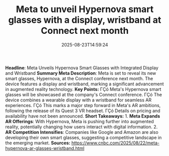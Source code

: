 ﻿---
title: "Meta to unveil Hypernova smart glasses with a display, wristband at Connect next month"
date: "2025-08-23T14:59:24"
category: "Markets"
summary: ""
slug: "meta to unveil hypernova smart glasses with a display wristb"
source_urls:
  - "https://www.cnbc.com/2025/08/22/meta-hypernova-ar-glasses-wristband.html"
seo:
  title: "Meta to unveil Hypernova smart glasses with a display, wristband at Connect next month | Hash n Hedge"
  description: ""
  keywords: ["news", "markets", "brief"]
---
**Headline**: Meta Unveils Hypernova Smart Glasses with Integrated Display and Wristband  **Summary Meta Description**: Meta is set to reveal its new smart glasses, Hypernova, at the Connect conference next month. The device features a display and wristband, marking a significant advancement in augmented reality technology.  **Key Points:**  ΓÇó Meta's Hypernova smart glasses will be showcased at the company's Connect conference. ΓÇó The device combines a wearable display with a wristband for seamless AR experiences. ΓÇó This marks a major step forward in Meta's AR ambitions, following the release of its Quest 3 VR headset. ΓÇó Details on pricing and availability have not been announced.  **Short Takeaways:**  1. **Meta Expands AR Offerings**: With Hypernova, Meta is pushing further into augmented reality, potentially changing how users interact with digital information. 2. **AR Competition Intensifies**: Companies like Google and Amazon are also developing their own smart glasses, suggesting a competitive landscape in the emerging market.  **Sources:**  https://www.cnbc.com/2025/08/22/meta-hypernova-ar-glasses-wristband.html 
